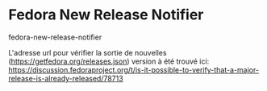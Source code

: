 # Fedora New Release Notifier

fedora-new-release-notifier

L'adresse url pour vérifier la sortie de nouvelles (https://getfedora.org/releases.json) version à été trouvé ici: https://discussion.fedoraproject.org/t/is-it-possible-to-verify-that-a-major-release-is-already-released/78713